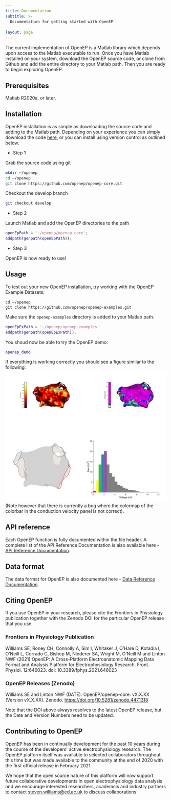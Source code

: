 ```yaml
---
title: Documentation
subtitle: >-
  Documentation for getting started with OpenEP

layout: page
---
```


The current implementation of OpenEP is a Matlab library which depends upon access to the Matlab executable to run. Once you have Matlab installed on your system, download the OpenEP source code, or clone from Github and add the entire directory to your Matlab path. Then you are ready to begin exploring OpenEP.

## Prerequisites

Matlab R2020a, or later.

## Installation

OpenEP installation is as simple as downloading the source code and adding to the Matlab path. Depending on your experience you can simply download the code [here](https://github.com/openep/openep-core/), or you can install using version control as outlined below.

* Step 1

Grab the source code using git
```bash
mkdir ~/openep
cd ~/openep
git clone https://github.com/openep/openep-core.git
```

Checkout the develop branch
```bash
git checkout develop
```
* Step 2

Launch Matlab and add the OpenEP directories to the path
  ```matlab
  openEpPath = '~/openep/openep-core';
  addpath(genpath(openEpPath));
  ```
* Step 3

OpenEP is now ready to use!

## Usage

To test out your new OpenEP installation, try working with the OpenEP Example Datasets:
```
cd ~/openep
git clone https://github.com/openep/openep-examples.git
```
Make sure the `openep-examples` directory is added to your Matlab path.
```matlab
openEpExPath = '~/openep/openep-examples'
addpath(genpath(openEpExPath));
```
You shoud now be able to try the OpenEP demo:
```matlab
openep_demo
```

If everything is working correctly you should see a figure similar to the following:
<img src="/images/openep-demo.png">
(Note however that there is currently a bug where the colormap of the colorbar in the conduction velocity panel is not correct).

## API reference

Each OpenEP function is fully documented within the file header. A complete list of the API Reference Documentation is also available here - [API Reference Documentation](/api/).

## Data format

The data format for OpenEP is also documented here - [Data Reference Documentation](/data/).

## Citing OpenEP

If you use OpenEP in your research, please cite the Frontiers in Physiology publication together with the Zenodo DOI for the particular OpenEP release that you use

### Frontiers in Physiology Publication

Williams SE, Roney CH, Connolly A, Sim I, Whitaker J, O’Hare D, Kotadia I, O’Neill L, Corrado C, Bishop M, Niederer SA, Wright M, O’Neill M and Linton NWF (2021) OpenEP: A Cross-Platform Electroanatomic Mapping Data Format and Analysis Platform for Electrophysiology Research. Front. Physiol. 12:646023. doi: 10.3389/fphys.2021.646023

### OpenEP Releases (Zenodo)

Williams SE and Linton NWF (DATE). OpenEP/openep-core: vX.X.XX (Version vX.X.XX). Zenodo. https://doi.org/10.5281/zenodo.4471318

Note that the DOI above always resolves to the latest OpenEP release, but the Date and Version Numbers need to be updated.

## Contributing to OpenEP

OpenEP has been in continually development for the past 10 years during the course of the developers' active electrophysiology research. The OpenEP platform itself was available to selected collaborators throughout this time but was made available to the community at the end of 2020 with the first official release in February 2021. 

We hope that the open source nature of this platform will now support future collaborative developments in open electrophysiology data analysis and we encourage interested researchers, academcis and industry partners to contact [steven.williams@ed.ac.uk](mailto:steven.williams@.ed.ac.uk) to discuss collaborations.
